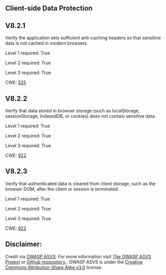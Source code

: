 ##  Client-side Data Protection

## V8.2.1

Verify the application sets sufficient anti-caching headers so that sensitive data is not cached in modern browsers.

Level 1 required: True

Level 2 required: True

Level 3 required: True

CWE: [525](https://cwe.mitre.org/data/definitions/525)

## V8.2.2

Verify that data stored in browser storage (such as localStorage, sessionStorage, IndexedDB, or cookies) does not contain sensitive data.

Level 1 required: True

Level 2 required: True

Level 3 required: True

CWE: [922](https://cwe.mitre.org/data/definitions/922)

## V8.2.3

Verify that authenticated data is cleared from client storage, such as the browser DOM, after the client or session is terminated.

Level 1 required: True

Level 2 required: True

Level 3 required: True

CWE: [922](https://cwe.mitre.org/data/definitions/922)



## Disclaimer:

Credit via [OWASP ASVS](https://owasp.org/www-project-application-security-verification-standard/). For more information visit [The OWASP ASVS Project](https://owasp.org/www-project-application-security-verification-standard/) or [Github respository.](https://github.com/OWASP/ASVS). OWASP ASVS is under the [Creative Commons Attribution-Share Alike v3.0](https://creativecommons.org/licenses/by-sa/3.0/) license.

